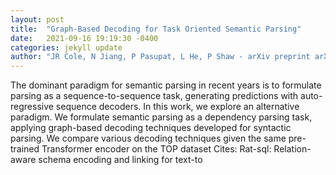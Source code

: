 ```yaml
---
layout: post
title:  "Graph-Based Decoding for Task Oriented Semantic Parsing"
date:   2021-09-16 19:19:30 -0400
categories: jekyll update
author: "JR Cole, N Jiang, P Pasupat, L He, P Shaw - arXiv preprint arXiv:2109.04587, 2021"
---
```

The dominant paradigm for semantic parsing in recent years is to formulate parsing as a sequence-to-sequence task, generating predictions with auto-regressive sequence decoders. In this work, we explore an alternative paradigm. We formulate semantic parsing as a dependency parsing task, applying graph-based decoding techniques developed for syntactic parsing. We compare various decoding techniques given the same pre-trained Transformer encoder on the TOP dataset Cites: Rat-sql: Relation-aware schema encoding and linking for text-to
